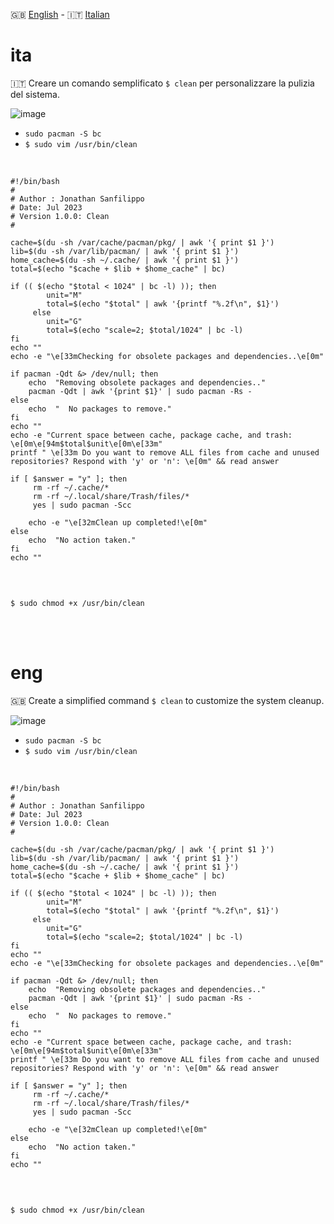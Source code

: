 🇬🇧 [English](#eng) - 🇮🇹 [Italian](#ita)


# ita

🇮🇹 Creare un comando semplificato `$ clean`  per personalizzare la pulizia del sistema.

![image](https://github.com/ArchItalia/site/assets/117321045/bc2a43bc-2fa6-458d-b9d7-f90e9334abae)


- `sudo pacman -S bc`
- `$ sudo vim /usr/bin/clean`

<br>

```
#!/bin/bash
#
# Author : Jonathan Sanfilippo
# Date: Jul 2023
# Version 1.0.0: Clean
#

cache=$(du -sh /var/cache/pacman/pkg/ | awk '{ print $1 }')
lib=$(du -sh /var/lib/pacman/ | awk '{ print $1 }')
home_cache=$(du -sh ~/.cache/ | awk '{ print $1 }')
total=$(echo "$cache + $lib + $home_cache" | bc)

if (( $(echo "$total < 1024" | bc -l) )); then
        unit="M"
        total=$(echo "$total" | awk '{printf "%.2f\n", $1}')
     else
        unit="G"
        total=$(echo "scale=2; $total/1024" | bc -l)
fi
echo ""
echo -e "\e[33mChecking for obsolete packages and dependencies..\e[0m"

if pacman -Qdt &> /dev/null; then
    echo  "Removing obsolete packages and dependencies.."
    pacman -Qdt | awk '{print $1}' | sudo pacman -Rs -
else
    echo  "  No packages to remove."
fi
echo ""
echo -e "Current space between cache, package cache, and trash: \e[0m\e[94m$total$unit\e[0m\e[33m"
printf " \e[33m Do you want to remove ALL files from cache and unused repositories? Respond with 'y' or 'n': \e[0m" && read answer

if [ $answer = "y" ]; then
     rm -rf ~/.cache/*
     rm -rf ~/.local/share/Trash/files/*
     yes | sudo pacman -Scc

    echo -e "\e[32mClean up completed!\e[0m"
else
    echo  "No action taken."
fi
echo ""


```
<br>

`$ sudo chmod +x /usr/bin/clean`

<br><br>

# eng

🇬🇧 Create a simplified command `$ clean` to customize the system cleanup.

![image](https://github.com/ArchItalia/site/assets/117321045/3fff8fd7-34e3-484c-afcd-6a9582af5ec0)



- `sudo pacman -S bc`
- `$ sudo vim /usr/bin/clean`

<br>

```
#!/bin/bash
#
# Author : Jonathan Sanfilippo
# Date: Jul 2023
# Version 1.0.0: Clean
#

cache=$(du -sh /var/cache/pacman/pkg/ | awk '{ print $1 }')
lib=$(du -sh /var/lib/pacman/ | awk '{ print $1 }')
home_cache=$(du -sh ~/.cache/ | awk '{ print $1 }')
total=$(echo "$cache + $lib + $home_cache" | bc)

if (( $(echo "$total < 1024" | bc -l) )); then
        unit="M"
        total=$(echo "$total" | awk '{printf "%.2f\n", $1}')
     else
        unit="G"
        total=$(echo "scale=2; $total/1024" | bc -l)
fi
echo ""
echo -e "\e[33mChecking for obsolete packages and dependencies..\e[0m"

if pacman -Qdt &> /dev/null; then
    echo  "Removing obsolete packages and dependencies.."
    pacman -Qdt | awk '{print $1}' | sudo pacman -Rs -
else
    echo  "  No packages to remove."
fi
echo ""
echo -e "Current space between cache, package cache, and trash: \e[0m\e[94m$total$unit\e[0m\e[33m"
printf " \e[33m Do you want to remove ALL files from cache and unused repositories? Respond with 'y' or 'n': \e[0m" && read answer

if [ $answer = "y" ]; then
     rm -rf ~/.cache/*
     rm -rf ~/.local/share/Trash/files/*
     yes | sudo pacman -Scc

    echo -e "\e[32mClean up completed!\e[0m"
else
    echo  "No action taken."
fi
echo ""


```
<br>

`$ sudo chmod +x /usr/bin/clean`
